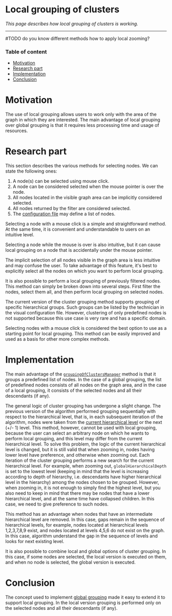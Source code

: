 # Local grouping of clusters

_This page describes how local grouping of clusters is working._

---

#TODO do you know different methods how to apply local zooming?

### Table of content

- [Motivation](#motivation)
- [Research part](#research)
- [Implementation](#implementation)
- [Conclusion](#conclusion)

<h1 id="motivation">Motivation</h1>

The use of local grouping allows users to work only with the area of the graph in which they are interested. The main advantage of local grouping over global grouping is that it requires less processing time and usage of resources.

<h1 id="research">Research part</h1>

This section describes the various methods for selecting nodes. We can state the following ones:

1. A node(s) can be selected using mouse click.
2. A node can be considered selected when the mouse pointer is over the node.
3. All nodes located in the visible graph area can be implicitly considered selected.
4. All nodes returned by the filter are considered selected.
5. The [configuration file](#TODO) may define a list of nodes. 

Selecting a node with a mouse click is a simple and straightforward method. At the same time, it is convenient and understandable to users on an intuitive level. 

Selecting a node while the mouse is over is also intuitive, but it can cause local grouping on a node that is accidentally under the mouse pointer. 

The implicit selection of all nodes visible in the graph area is less intuitive and may confuse the user. To take advantage of this feature, it's best to explicitly select all the nodes on which you want to perform local grouping.

It is also possible to perform a local grouping of previously filtered nodes. This method can simply be broken down into several steps. First filter the nodes, select them all, and then perform local grouping on selected nodes.

The current version of the cluster grouping method supports grouping of specific hierarchical groups. Such groups can be listed by the technician in the visual configuration file. However, clustering of only predefined nodes is not supported because this use case is very rare and has a specific domain.

Selecting nodes with a mouse click is considered the best option to use as a starting point for local grouping. This method can be easily improved and used as a basis for other more complex methods.

<h1 id="implementation">Implementation</h1>

The main advantage of the [`groupingOfClustersManager`](https://github.com/Razyapoo/knowledge-graph-browser-frontend-grouping-of-clusters/blob/5ee77643da16800807253298f984bcf5b13ec336/src/graph/GraphAreaManipulator.ts#L124) method is that it groups a predefined list of nodes. In the case of a global grouping, the list of predefined nodes consists of all nodes on the graph area, and in the case of a local grouping, it consists of the selected nodes and all their descendants (if any).

The general logic of cluster grouping has undergone a slight change. The previous version of the algorithm performed grouping sequentially with respect to the hierarchical level, that is, in each subsequent iteration of the algorithm, nodes were taken from the [current hierarchical level](#TODO) or the next (+/- 1) level. This method, however, cannot be used with local grouping, because the user can select an arbitrary node on which he wants to perform local grouping, and this level may differ from the current hierarchical level. To solve this problem, the logic of the current hierarchical level is changed, but it is still valid that when zooming in, nodes having lower level have preference, and otherwise when zooming out. Each iteration of the cluster grouping performs a new search for the current hierarchical level. For example, when zooming out, `globalHierarchicalDepth` is set to the lowest level (keeping in mind that the level is increasing according to depth of hierarchy, i.e. descendants have higher hierarchical level in the hierarchy) among the nodes chosen to be grouped. However, when zooming in, it is not enough to simply find the highest level, but you also need to keep in mind that there may be nodes that have a lower hierarchical level, and at the same time have collapsed children. In this case, we need to give preference to such nodes.

This method has an advantage when nodes that have an intermediate hierarchical level are removed. In this case, gaps remain in the sequence of hierarchical levels, for example, nodes located at hierarchical levels 1,2,3,7,8,9 exist, and nodes located at levels 4,5,6 do not exist on the graph. In this case, algorithm understand the gap in the sequence of levels and looks for next existing level.

It is also possible to combine local and global options of cluster grouping. In this case, if some nodes are selected, the local version is executed on them, and when no node is selected, the global version is executed.

<h1 id="conclusion">Conclusion</h1>

The concept used to implement [global grouping](#TODO) made it easy to extend it to support local grouping. In the local version grouping is performed only on the selected nodes and all their descendants (if any).